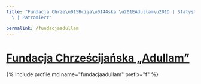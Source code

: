 ```yaml
---
title: "Fundacja Chrze\u015Bcija\u0144ska \u201EAdullam\u201D | Statystyki patronite.pl\
  \ | Patromierz"

permalink: /fundacjaadullam
---
```


# [Fundacja Chrześcijańska „Adullam”](https://patronite.pl/fundacjaadullam)

{% include profile.md name="fundacjaadullam" prefix="f" %}
